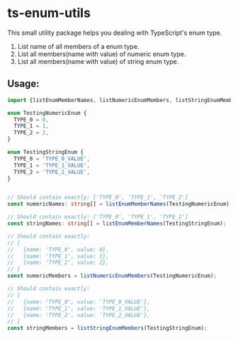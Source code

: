 # ts-enum-utils

This small utility package helps you dealing with TypeScript's enum type.

1. List name of all members of a enum type.
2. List all members(name with value) of numeric enum type.
2. List all members(name with value) of string enum type.

## Usage:
```typescript
import {listEnumMemberNames, listNumericEnumMembers, listStringEnumMembers} from 'ts-enum-utils';

enum TestingNumericEnum {
  TYPE_0 = 0,
  TYPE_1 = 1,
  TYPE_2 = 2,
}

enum TestingStringEnum {
  TYPE_0 = 'TYPE_0_VALUE',
  TYPE_1 = 'TYPE_1_VALUE',
  TYPE_2 = 'TYPE_2_VALUE',
}


// Should contain exactly: ['TYPE_0', 'TYPE_1', 'TYPE_2']
const numericNames: string[] = listEnumMemberNames(TestingNumericEnum);

// Should contain exactly: ['TYPE_0', 'TYPE_1', 'TYPE_2']
const stringNames: string[] = listEnumMemberNames(TestingStringEnum);

// Should contain exactly:
// [
//   {name: 'TYPE_0', value: 0},
//   {name: 'TYPE_1', value: 1},
//   {name: 'TYPE_2', value: 2},
// ]
const numericMembers = listNumericEnumMembers(TestingNumericEnum);

// Should contain exactly:
// [
//   {name: 'TYPE_0', value: 'TYPE_0_VALUE'},
//   {name: 'TYPE_1', value: 'TYPE_1_VALUE'},
//   {name: 'TYPE_2', value: 'TYPE_2_VALUE'},
// ]
const stringMembers = listStringEnumMembers(TestingStringEnum);
```